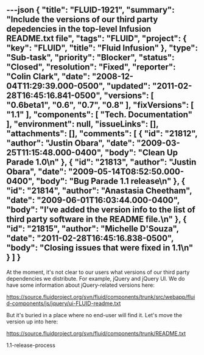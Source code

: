 ---json
{
  "title": "FLUID-1921",
  "summary": "Include the versions of our third party depedencies in the top-level Infusion README.txt file",
  "tags": "FLUID",
  "project": {
    "key": "FLUID",
    "title": "Fluid Infusion"
  },
  "type": "Sub-task",
  "priority": "Blocker",
  "status": "Closed",
  "resolution": "Fixed",
  "reporter": "Colin Clark",
  "date": "2008-12-04T11:29:39.000-0500",
  "updated": "2011-02-28T16:45:16.841-0500",
  "versions": [
    "0.6beta1",
    "0.6",
    "0.7",
    "0.8"
  ],
  "fixVersions": [
    "1.1"
  ],
  "components": [
    "Tech. Documentation"
  ],
  "environment": null,
  "issueLinks": [],
  "attachments": [],
  "comments": [
    {
      "id": "21812",
      "author": "Justin Obara",
      "date": "2009-03-25T11:15:48.000-0400",
      "body": "Clean Up Parade 1.0\n"
    },
    {
      "id": "21813",
      "author": "Justin Obara",
      "date": "2009-05-14T08:52:50.000-0400",
      "body": "Bug Parade 1.1 release\n"
    },
    {
      "id": "21814",
      "author": "Anastasia Cheetham",
      "date": "2009-06-01T16:03:44.000-0400",
      "body": "I've added the version info to the list of third party software in the README file.\n"
    },
    {
      "id": "21815",
      "author": "Michelle D'Souza",
      "date": "2011-02-28T16:45:16.838-0500",
      "body": "Closing issues that were fixed in 1.1\n"
    }
  ]
}
---
At the moment, it's not clear to our users what versions of our third party dependencies we distribute. For example, jQuery and jQuery UI. We do have some information about jQuery-related versions here:

<https://source.fluidproject.org/svn/fluid/components/trunk/src/webapp/fluid-components/js/jquery/ui-FLUID-readme.txt>

But it's buried in a place where no end-user will find it. Let's move the version up into here:

<https://source.fluidproject.org/svn/fluid/components/trunk/README.txt>

1.1-release-process

        